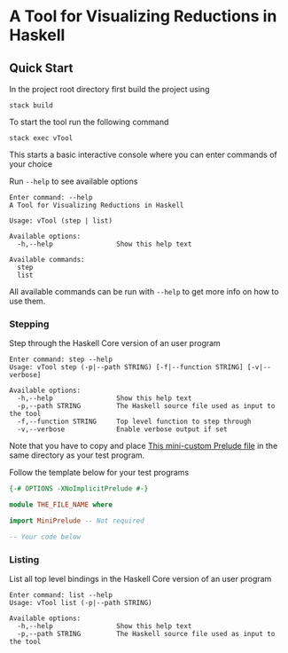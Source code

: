 # A Tool for Visualizing Reductions in Haskell

## Quick Start
In the project root directory first build the project using 
```shell
stack build
```
<p>

To start the tool run the following command
```shell
stack exec vTool
```
This starts a basic interactive console where you can enter commands of your choice

Run `--help` to see available options
```plain
Enter command: --help
A Tool for Visualizing Reductions in Haskell

Usage: vTool (step | list)

Available options:
  -h,--help                Show this help text

Available commands:
  step                     
  list
```

All available commands can be run with `--help` to get more info on how to use them.

### Stepping
Step through the Haskell Core version of an user program
```shell
Enter command: step --help
Usage: vTool step (-p|--path STRING) [-f|--function STRING] [-v|--verbose]

Available options:
  -h,--help                Show this help text
  -p,--path STRING         The Haskell source file used as input to the tool
  -f,--function STRING     Top level function to step through
  -v,--verbose             Enable verbose output if set
```
Note that you have to copy and place [This mini-custom Prelude file](./src/MiniPrelude.hs) in the same directory as your test program. 

Follow the template below for your test programs
```haskell
{-# OPTIONS -XNoImplicitPrelude #-}

module THE_FILE_NAME where

import MiniPrelude -- Not required

-- Your code below
```

### Listing
List all top level bindings in the Haskell Core version of an user program
```shell
Enter command: list --help
Usage: vTool list (-p|--path STRING)

Available options:
  -h,--help                Show this help text
  -p,--path STRING         The Haskell source file used as input to the tool
```